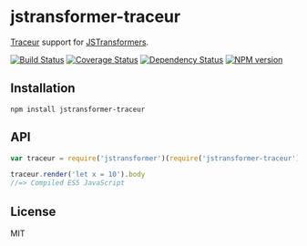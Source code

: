 # jstransformer-traceur

[Traceur](http://npm.im/traceur) support for [JSTransformers](http://github.com/jstransformers).

[![Build Status](https://img.shields.io/travis/jstransformers/jstransformer-traceur/master.svg)](https://travis-ci.org/jstransformers/jstransformer-traceur)
[![Coverage Status](https://img.shields.io/codecov/c/github/jstransformers/jstransformer-traceur/master.svg)](https://codecov.io/gh/jstransformers/jstransformer-traceur)
[![Dependency Status](https://img.shields.io/david/jstransformers/jstransformer-traceur/master.svg)](http://david-dm.org/jstransformers/jstransformer-traceur)
[![NPM version](https://img.shields.io/npm/v/jstransformer-traceur.svg)](https://www.npmjs.org/package/jstransformer-traceur)

## Installation

    npm install jstransformer-traceur

## API

```js
var traceur = require('jstransformer')(require('jstransformer-traceur'))

traceur.render('let x = 10').body
//=> Compiled ES5 JavaScript
```

## License

MIT
